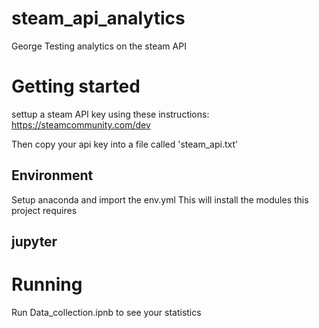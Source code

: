 # steam_api_analytics
George Testing analytics on the steam API


# Getting started
settup a steam API key using these instructions:
https://steamcommunity.com/dev

Then copy your api key into a file called 'steam_api.txt'
## Environment
  Setup anaconda and import the env.yml
  This will install the modules this project requires
## jupyter 
   


# Running
   Run Data_collection.ipnb to see your statistics